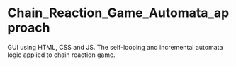 # Chain_Reaction_Game_Automata_approach

GUI using HTML, CSS and JS.
The self-looping and incremental automata logic applied to chain reaction game.
